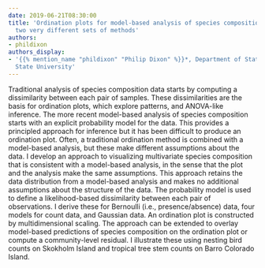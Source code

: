 ```yaml
---
date: 2019-06-21T08:30:00
title: 'Ordination plots for model-based analysis of species composition data: Connecting
  two very different sets of methods'
authors:
- phildixon
authors_display:
- '{{% mention_name "phildixon" "Philip Dixon" %}}*, Department of Statistics, Iowa
  State University'
---
```

Traditional analysis of species composition data starts by computing a dissimilarity between each pair of samples.  These dissimilarities are the basis for ordination plots, which explore patterns, and ANOVA-like inference.  The more recent model-based analysis of species composition starts with an explicit probability model for the data.  This provides a principled approach for inference but it has been difficult to produce an ordination plot.  Often, a traditional ordination method is combined with a model-based analysis, but these make different assumptions about the data.  I develop an approach to visualizing multivariate species composition that is consistent with a model-based analysis, in the sense that the plot and the analysis make the same assumptions.  This approach retains the data distribution from a model-based analysis and makes no additional assumptions about the structure of the data.  The probability model is used to define a likelihood-based dissimilarity between each pair of observations.  I derive these for Bernoulli (i.e., presence/absence) data, four models for count data, and Gaussian data.  An ordination plot is constructed by multidimensional scaling.  The approach can be extended to overlay model-based predictions of species composition on the ordination plot or compute a community-level residual.   I illustrate these using nesting bird counts on Skokholm Island and tropical tree stem counts on Barro Colorado Island.
